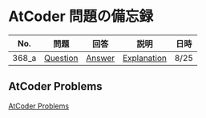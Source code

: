 # AtCoder 問題の備忘録

| No. | 問題 | 回答 | 説明 | 日時 |
| --- | ---- | --------- | ------ | ----------- |
| 368_a | [Question](https://atcoder.jp/contests/abc368/tasks/abc368_a) | [Answer](https://github.com/es1aT/atcoder/blob/main/368_a.py) | [Explanation](https://github.com/es1aT/atcoder/issues/1) | 8/25 |

## AtCoder Problems

[AtCoder Problems](https://kenkoooo.com/atcoder/#/table/)
